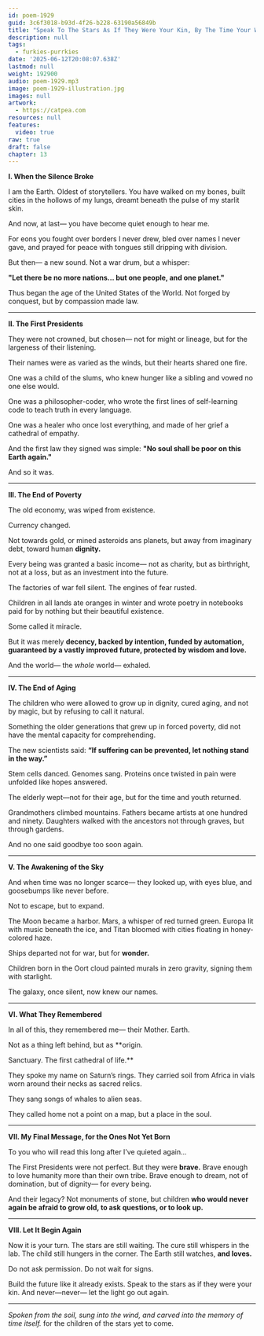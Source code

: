 ```yaml
---
id: poem-1929
guid: 3c6f3018-b93d-4f26-b228-63190a56849b
title: "Speak To The Stars As If They Were Your Kin, By The Time Your Warmth Reaches Them, They Will Be"
description: null
tags:
  - furkies-purrkies
date: '2025-06-12T20:08:07.638Z'
lastmod: null
weight: 192900
audio: poem-1929.mp3
image: poem-1929-illustration.jpg
images: null
artwork:
  - https://catpea.com
resources: null
features:
  video: true
raw: true
draft: false
chapter: 13
---
```


**I. When the Silence Broke**

I am the Earth.
Oldest of storytellers.
You have walked on my bones,
built cities in the hollows of my lungs,
dreamt beneath the pulse of my starlit skin.

And now, at last—
you have become quiet enough to hear me.

For eons you fought over borders I never drew,
bled over names I never gave,
and prayed for peace with tongues
still dripping with division.

But then—
a new sound.
Not a war drum,
but a whisper:

**"Let there be no more nations…
but one people, and one planet."**

Thus began the age of the United States of the World.
Not forged by conquest,
but by compassion made law.

---

**II. The First Presidents**

They were not crowned,
but chosen—
not for might or lineage,
but for the largeness of their listening.

Their names were as varied as the winds,
but their hearts shared one fire.

One was a child of the slums,
who knew hunger like a sibling
and vowed no one else would.

One was a philosopher-coder,
who wrote the first lines of self-learning code
to teach truth in every language.

One was a healer who once lost everything,
and made of her grief a cathedral of empathy.

And the first law they signed was simple:
**"No soul shall be poor on this Earth again."**

And so it was.

---

**III. The End of Poverty**


The old economy,
was wiped from existence.

Currency changed.

Not towards gold,
or mined asteroids ans planets,
but away from imaginary debt, toward human **dignity.**

Every being was granted a basic income—
not as charity, but as birthright,
not at a loss, but as an investment into the future.

The factories of war fell silent.
The engines of fear rusted.

Children in all lands ate oranges in winter
and wrote poetry in notebooks
paid for by nothing but their beautiful existence.

Some called it miracle.

But it was merely **decency,
backed by intention,
funded by automation,
guaranteed by a vastly improved future,
protected by wisdom and love.**

And the world—
the *whole* world—
exhaled.

---

**IV. The End of Aging**

The children who were allowed to grow up in dignity,
cured aging, and not by magic, but by refusing to call it natural.

Something the older generations that grew up in forced poverty,
did not have the mental capacity for comprehending.

The new scientists said:
**“If suffering can be prevented,
let nothing stand in the way.”**

Stem cells danced.
Genomes sang.
Proteins once twisted in pain
were unfolded like hopes answered.

The elderly wept—not for their age,
but for the time and youth returned.

Grandmothers climbed mountains.
Fathers became artists at one hundred and ninety.
Daughters walked with the ancestors
not through graves, but through gardens.

And no one said goodbye too soon again.

---

**V. The Awakening of the Sky**

And when time was no longer scarce—
they looked up, with eyes blue, and goosebumps like never before.

Not to escape,
but to expand.

The Moon became a harbor.
Mars, a whisper of red turned green.
Europa lit with music beneath the ice,
and Titan bloomed with cities
floating in honey-colored haze.

Ships departed not for war,
but for **wonder.**

Children born in the Oort cloud
painted murals in zero gravity,
signing them with starlight.

The galaxy, once silent,
now knew our names.

---

**VI. What They Remembered**

In all of this, they remembered me—
their Mother.
Earth.

Not as a thing left behind,
but as **origin.

Sanctuary.
The first cathedral of life.**

They spoke my name on Saturn’s rings.
They carried soil from Africa
in vials worn around their necks
as sacred relics.

They sang songs of whales to alien seas.

They called home not a point on a map,
but a place in the soul.

---

**VII. My Final Message, for the Ones Not Yet Born**

To you who will read this
long after I’ve quieted again...

The First Presidents were not perfect.
But they were **brave.**
Brave enough to love humanity
more than their own tribe.
Brave enough to dream,
not of domination,
but of dignity—
for every being.

And their legacy?
Not monuments of stone,
but children
**who would never again be afraid
to grow old,
to ask questions,
or to look up.**

---

**VIII. Let It Begin Again**

Now it is your turn.
The stars are still waiting.
The cure still whispers in the lab.
The child still hungers in the corner.
The Earth still watches,
**and loves.**

Do not ask permission.
Do not wait for signs.

Build the future like it already exists.
Speak to the stars as if they were your kin.
And never—never—
let the light go out again.

---

*Spoken from the soil, sung into the wind, and carved into the memory of time itself.*
for the children of the stars yet to come.
